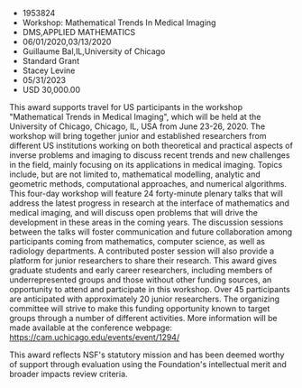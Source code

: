 
* 1953824
* Workshop: Mathematical Trends In Medical Imaging
* DMS,APPLIED MATHEMATICS
* 06/01/2020,03/13/2020
* Guillaume Bal,IL,University of Chicago
* Standard Grant
* Stacey Levine
* 05/31/2023
* USD 30,000.00

This award supports travel for US participants in the workshop "Mathematical
Trends in Medical Imaging", which will be held at the University of Chicago,
Chicago, IL, USA from June 23-26, 2020. The workshop will bring together junior
and established researchers from different US institutions working on both
theoretical and practical aspects of inverse problems and imaging to discuss
recent trends and new challenges in the field, mainly focusing on its
applications in medical imaging. Topics include, but are not limited to,
mathematical modelling, analytic and geometric methods, computational
approaches, and numerical algorithms. This four-day workshop will feature 24
forty-minute plenary talks that will address the latest progress in research at
the interface of mathematics and medical imaging, and will discuss open problems
that will drive the development in these areas in the coming years. The
discussion sessions between the talks will foster communication and future
collaboration among participants coming from mathematics, computer science, as
well as radiology departments. A contributed poster session will also provide a
platform for junior researchers to share their research. This award gives
graduate students and early career researchers, including members of
underrepresented groups and those without other funding sources, an opportunity
to attend and participate in this workshop. Over 45 participants are anticipated
with approximately 20 junior researchers. The organizing committee will strive
to make this funding opportunity known to target groups through a number of
different activities. More information will be made available at the conference
webpage: https://cam.uchicago.edu/events/event/1294/

This award reflects NSF's statutory mission and has been deemed worthy of
support through evaluation using the Foundation's intellectual merit and broader
impacts review criteria.
